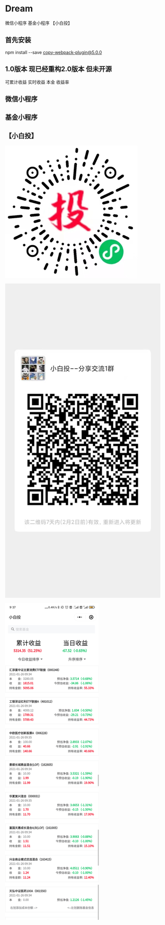 # Dream
微信小程序   基金小程序 【小白投】

## 首先安装

 npm install --save  copy-webpack-plugin@5.0.0
 
 ## 1.0版本 现已经重构2.0版本 但未开源
 
  可累计收益 实时收益 本金 收益率
  
 ## 微信小程序 
 ## 基金小程序
 ## 【小白投】
 

 ![扫码体验](https://raw.githubusercontent.com/williamao/Dream/main/pages/image.png)
 
 ![小白投微信群](https://raw.githubusercontent.com/williamao/Dream/main/static/image.png)
 
 ![示例](https://raw.githubusercontent.com/williamao/Dream/main/image.png)
 
 



